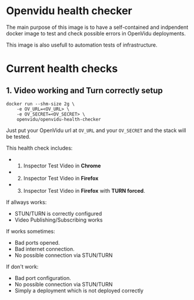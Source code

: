 # Openvidu health checker

The main purpose of this image is to have a self-contained and indpendent docker image to test and check possible errors in OpenVidu deployments.

This image is also usefull to automation tests of infrastructure.

# Current health checks

## 1. Video working and Turn correctly setup

```
docker run --shm-size 2g \
    -e OV_URL=<OV_URL> \
    -e OV_SECRET=<OV_SECRET> \
    openvidu/openvidu-health-checker
```

Just put your OpenVidu url at `OV_URL` and your `OV_SECRET` and the stack will be tested.

This health check includes:

- 1. Inspector Test Video in **Chrome**
- 2. Inspector Test Video in **Firefox**
- 3. Inspector Test Video in **Firefox** with **TURN forced**.

If allways works:

- STUN/TURN is correctly configured
- Video Publishing/Subscribing works

If works sometimes:

- Bad ports opened.
- Bad internet connection.
- No possible connection via STUN/TURN

If don't work:

- Bad port configuration.
- No possible connection via STUN/TURN
- Simply a deployment which is not deployed correctly
